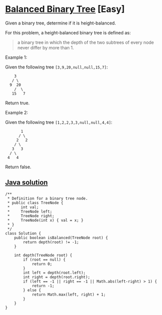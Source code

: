 # [Balanced Binary Tree](https://leetcode.com/problems/balanced-binary-tree/description/) [Easy]

Given a binary tree, determine if it is height-balanced.

For this problem, a height-balanced binary tree is defined as:

>a binary tree in which the depth of the two subtrees of every node never differ by more than 1.

Example 1:

Given the following tree `[3,9,20,null,null,15,7]`:
```
    3
   / \
  9  20
    /  \
   15   7
```
Return true.

Example 2:

Given the following tree `[1,2,2,3,3,null,null,4,4]`:
```
       1
      / \
     2   2
    / \
   3   3
  / \
 4   4
```
Return false.

## [Java solution](https://leetcode.com/submissions/detail/150460850/)
```
/**
 * Definition for a binary tree node.
 * public class TreeNode {
 *     int val;
 *     TreeNode left;
 *     TreeNode right;
 *     TreeNode(int x) { val = x; }
 * }
 */
class Solution {
    public boolean isBalanced(TreeNode root) {
        return depth(root) != -1;
    }
    
    int depth(TreeNode root) {
        if (root == null) {
            return 0;
        }
        int left = depth(root.left);
        int right = depth(root.right);
        if (left == -1 || right == -1 || Math.abs(left-right) > 1) {
            return -1;
        } else {
            return Math.max(left, right) + 1;
        }
    }
}
```
